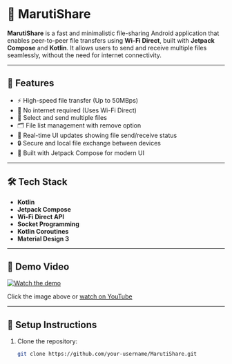 # 📱 MarutiShare

**MarutiShare** is a fast and minimalistic file-sharing Android application that enables peer-to-peer file transfers using **Wi-Fi Direct**, built with **Jetpack Compose** and **Kotlin**. It allows users to send and receive multiple files seamlessly, without the need for internet connectivity.

---

## 🚀 Features

- ⚡ High-speed file transfer (Up to 50MBps)
- 📶 No internet required (Uses Wi-Fi Direct)
- 📁 Select and send multiple files
- 🗂 File list management with remove option
- 🔄 Real-time UI updates showing file send/receive status
- 🔒 Secure and local file exchange between devices
- 🎯 Built with Jetpack Compose for modern UI

---

## 🛠️ Tech Stack

- **Kotlin**
- **Jetpack Compose**
- **Wi-Fi Direct API**
- **Socket Programming**
- **Kotlin Coroutines**
- **Material Design 3**

---

## 🎥 Demo Video

[![Watch the demo](https://img.youtube.com/vi/Ygz5NkNpNRg/0.jpg)](https://www.youtube.com/watch?v=Ygz5NkNpNRg)

Click the image above or [watch on YouTube](https://www.youtube.com/watch?v=Ygz5NkNpNRg)

---

## 🔧 Setup Instructions

1. Clone the repository:

   ```bash
   git clone https://github.com/your-username/MarutiShare.git

